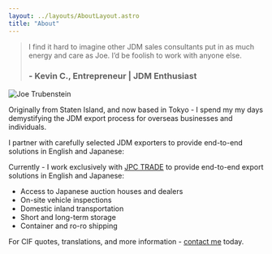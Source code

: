 ```yaml
---
layout: ../layouts/AboutLayout.astro
title: "About"
---
```

<blockquote>
I find it hard to imagine other JDM sales consultants put in as much energy and care as Joe. I’d be foolish to work with anyone else.

### - Kevin C., Entrepreneur | JDM Enthusiast
</blockquote>

![Joe Trubenstein](https://res.cloudinary.com/indridcold/image/upload/v1725782468/JDM/qusjiokmd22ltkxxu84f.webp)

Originally from Staten Island, and now based in Tokyo - I spend my my days demystifying the JDM export process for overseas businesses and individuals.

I partner with carefully selected JDM exporters to provide end-to-end solutions in English and Japanese:

Currently - I work exclusively with [JPC TRADE](https://jpctrade.com) to provide end-to-end export solutions in English and Japanese:

- Access to Japanese auction houses and dealers
- On-site vehicle inspections
- Domestic inland transportation
- Short and long-term storage
- Container and ro-ro shipping

For CIF quotes, translations, and more information - [contact me](../contact) today.